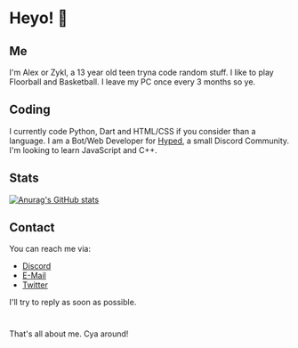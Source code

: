 <!--
**Zykkl/zykkl** is a ✨ _special_ ✨ repository because its `README.md` (this file) appears on your GitHub profile.

Here are some ideas to get you started:

- 🔭 I’m currently working on ...
- 🌱 I’m currently learning ...
- 👯 I’m looking to collaborate on ...
- 🤔 I’m looking for help with ...
- 💬 Ask me about ...
- 📫 How to reach me: ...
- 😄 Pronouns: ...
- ⚡ Fun fact: ...
-->


# Heyo! 👋

## Me

I'm Alex or Zykl, a 13 year old teen tryna code random stuff.
I like to play Floorball and Basketball. I leave my PC once every 3 months so ye.


## Coding

I currently code Python, Dart and HTML/CSS if you consider than a language.
I am a Bot/Web Developer for [Hyped](https://discord.gg/xRM9vmCBpv), a small Discord Community.
I'm looking to learn JavaScript and C++.

## Stats
[![Anurag's GitHub stats](https://github-readme-stats.vercel.app/api?username=zykkl)](https://github.com/anuraghazra/github-readme-stats)

## Contact

You can reach me via:
- [Discord](https://discord.com/users/673634598441320449)
- [E-Mail](mailto:alex.zykl@pm.me)
- [Twitter](https://twitter.com/Zykkl_)

I'll try to reply as soon as possible.

#
That's all about me. Cya around!
